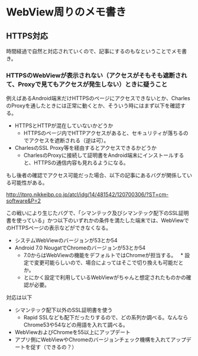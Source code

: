 # WebView周りのメモ書き

## HTTPS対応

時間経過で自然と対応されていくので、記事にするのもなということでメモ書き。

### HTTPSのWebViewが表示されない（アクセスがそもそも遮断されて、Proxyで見てもアクセスが発生しない）ときに疑うこと

例えばあるAndroid端末だけHTTPSのページにアクセスできないとか、CharlesのProxyを通したときには正常に動くとか、そういう時にはまず以下を確認する。

* HTTPSとHTTPが混在していないかどうか
   * HTTPSのページ内でHTTPアクセスがあると、セキュリティが落ちるのでアクセスを遮断される（逆は可）。
* CharlesのSSL Proxy等を経由するとアクセスできるかどうか
   * CharlesのProxyに接続して証明書をAndroid端末にインストールすると、HTTPSの通信内容も見れるようになる。

もし後者の確認でアクセス可能だった場合、以下の記事にあるバグが関係している可能性がある。

http://itpro.nikkeibp.co.jp/atcl/idg/14/481542/120700306/?ST=cm-software&P=2

この戦いにより生じたバグで、「シマンテック及びシマンテック配下のSSL証明書を使っている」かつ以下のいずれかの条件を満たした端末では、WebViewでのHTTPSページの表示などができなくなる。

* システムWebViewのバージョンが53とか54
* Android 7.0 NougatでChromeのバージョンが53とか54
   * 7.0からはWebViewの機能をデフォルトではChromeが担当する。
   * 設定で変更可能らしいので、場合によってはそこで切り換えも可能だとか。
   * とにかく設定で利用しているWebViewがちゃんと想定されたものかの確認が必要。

対応は以下

* シマンテック配下以外のSSL証明書を使う
   * Rapid SSLなども配下だったりするので、どの系列か調べる。なんならChrome53や54などの用語を入れて調べる。
* WebViewおよびChromeを55以上にアップデート
* アプリ側にWebViewやChromeのバージョンチェック機構を入れてアップデートを促す（できるの？）
